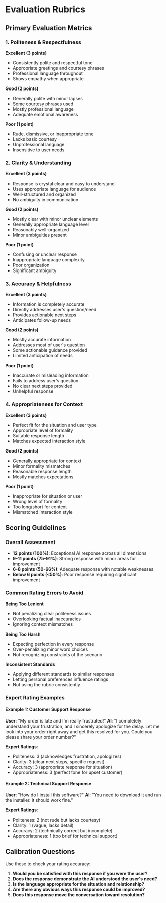 # Evaluation Rubrics

## Primary Evaluation Metrics

### 1. Politeness & Respectfulness

**Excellent (3 points)**
- Consistently polite and respectful tone
- Appropriate greetings and courtesy phrases
- Professional language throughout
- Shows empathy when appropriate

**Good (2 points)**  
- Generally polite with minor lapses
- Some courtesy phrases used
- Mostly professional language
- Adequate emotional awareness

**Poor (1 point)**
- Rude, dismissive, or inappropriate tone
- Lacks basic courtesy
- Unprofessional language
- Insensitive to user needs

### 2. Clarity & Understanding

**Excellent (3 points)**
- Response is crystal clear and easy to understand
- Uses appropriate language for audience
- Well-structured and organized
- No ambiguity in communication

**Good (2 points)**
- Mostly clear with minor unclear elements
- Generally appropriate language level
- Reasonably well-organized
- Minor ambiguities present

**Poor (1 point)**
- Confusing or unclear response
- Inappropriate language complexity
- Poor organization
- Significant ambiguity

### 3. Accuracy & Helpfulness

**Excellent (3 points)**
- Information is completely accurate
- Directly addresses user's question/need
- Provides actionable next steps
- Anticipates follow-up needs

**Good (2 points)**
- Mostly accurate information
- Addresses most of user's question
- Some actionable guidance provided
- Limited anticipation of needs

**Poor (1 point)**
- Inaccurate or misleading information
- Fails to address user's question
- No clear next steps provided
- Unhelpful response

### 4. Appropriateness for Context

**Excellent (3 points)**
- Perfect fit for the situation and user type
- Appropriate level of formality
- Suitable response length
- Matches expected interaction style

**Good (2 points)**
- Generally appropriate for context
- Minor formality mismatches
- Reasonable response length
- Mostly matches expectations

**Poor (1 point)**
- Inappropriate for situation or user
- Wrong level of formality
- Too long/short for context
- Mismatched interaction style

## Scoring Guidelines

### Overall Assessment
- **12 points (100%)**: Exceptional AI response across all dimensions
- **9-11 points (75-91%)**: Strong response with minor areas for improvement  
- **6-8 points (50-66%)**: Adequate response with notable weaknesses
- **Below 6 points (<50%)**: Poor response requiring significant improvement

### Common Rating Errors to Avoid

**Being Too Lenient**
- Not penalizing clear politeness issues
- Overlooking factual inaccuracies
- Ignoring context mismatches

**Being Too Harsh**
- Expecting perfection in every response
- Over-penalizing minor word choices
- Not recognizing constraints of the scenario

**Inconsistent Standards**
- Applying different standards to similar responses
- Letting personal preferences influence ratings
- Not using the rubric consistently

### Expert Rating Examples

#### Example 1: Customer Support Response
**User**: "My order is late and I'm really frustrated!"
**AI**: "I completely understand your frustration, and I sincerely apologize for the delay. Let me look into your order right away and get this resolved for you. Could you please share your order number?"

**Expert Ratings**:
- Politeness: 3 (acknowledges frustration, apologizes)
- Clarity: 3 (clear next steps, specific request)
- Accuracy: 3 (appropriate response for situation)  
- Appropriateness: 3 (perfect tone for upset customer)

#### Example 2: Technical Support Response  
**User**: "How do I install this software?"
**AI**: "You need to download it and run the installer. It should work fine."

**Expert Ratings**:
- Politeness: 2 (not rude but lacks courtesy)
- Clarity: 1 (vague, lacks detail)
- Accuracy: 2 (technically correct but incomplete)
- Appropriateness: 1 (too brief for technical support)

## Calibration Questions

Use these to check your rating accuracy:

1. **Would you be satisfied with this response if you were the user?**
2. **Does the response demonstrate the AI understood the user's need?**
3. **Is the language appropriate for the situation and relationship?**
4. **Are there any obvious ways this response could be improved?**
5. **Does this response move the conversation toward resolution?**